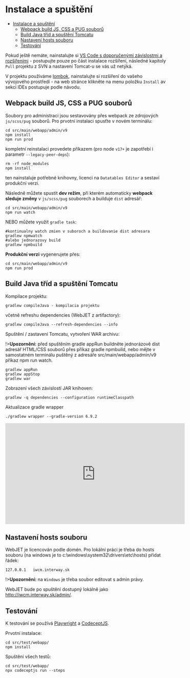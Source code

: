 # Instalace a spuštění

<!-- @import "[TOC]" {cmd="toc" depthFrom=2 depthTo=6 orderedList=false} -->

<!-- code_chunk_output -->
- [Instalace a spuštění](#instalace-a-spuštění)
  - [Webpack build JS, CSS a PUG souborů](#webpack-build-js-css-a-pug-souborů)
  - [Build Java tříd a spuštění Tomcatu](#build-java-tříd-a-spuštění-tomcatu)
  - [Nastavení hosts souboru](#nastavení-hosts-souboru)
  - [Testování](#testování)

<!-- /code_chunk_output -->

Pokud ještě nemáte, nainstalujte si [VS Code s doporučenými závislostmi a rozšířeními](https://docs.webjetcms.sk/v8/#/install-config/vscode/setup) - postupujte pouze po část instalace rozšíření, následné kapitoly `Pull` projektu z SVN a nastavení Tomcat-u se vás už netýká.

V projektu používáme [lombok](https://projectlombok.org), nainstalujte si rozšíření do vašeho vývojového prostředí - na web stránce klikněte na menu položku `Install` av sekci IDEs postupuje podle návodu.

## Webpack build JS, CSS a PUG souborů

Soubory pro administraci jsou sestavovány přes webpack ze zdrojových `js/scss/pug` souborů. Pro prvotní instalaci spusťte v novém terminálu:

```shell
cd src/main/webapp/admin/v9
npm install
npm run prod
```

kompletní reinstalaci provedete příkazem (pro node `v17+` je zapotřebí i parametr `--legacy-peer-deps`):

```shell
rm -rf node_modules
npm install
```

ten nainstaluje potřebné knihovny, licenci na `Datatables Editor` a sestaví produkční verzi.

Následně můžete spustit **dev režim**, při kterém automaticky **webpack sleduje změny** v `js/scss/pug` souborech a builduje `dist` adresář:

```shell
cd src/main/webapp/admin/v9
npm run watch
```

NEBO můžete využít `gradle task`:

```shell
#kontinualny watch zmien v suboroch a buildovanie dist adresara
gradlew npmwatch
#alebo jednorazovy build
gradlew npmbuild
```

**Produkční verzi** vygenerujete přes:

```shell
cd src/main/webapp/admin/v9
npm run prod
```

## Build Java tříd a spuštění Tomcatu

Kompilace projektu:

```shell
gradlew compileJava - kompilacia projektu
```

včetně refreshu dependencies (WebJET z artifactory):

```shell
gradlew compileJava --refresh-dependencies --info
```

Spuštění / zastavení Tomcatu, vytvoření WAR archivu:

!>**Upozornění:** před spuštěním gradle appRun buildněte jednorázově dist adresář HTML/CSS souborů přes příkaz gradle npmbuild, nebo mějte v samostatném terminálu puštěný z adresáře src/main/webapp/admin/v9 příkaz npm run watch.

```shell
gradlew appRun
gradlew appStop
gradlew war
```

Zobrazení všech závislostí JAR knihoven:

```shell
gradlew -q dependencies --configuration runtimeClasspath
```

Aktualizace gradle wrapper

```shell
./gradlew wrapper --gradle-version 6.9.2
```

<div class="video-container">
  <iframe width="560" height="315" src="https://www.youtube.com/embed/ZHb8714HXNY" title="YouTube video player" frameborder="0" allow="accelerometer; autoplay; clipboard-write; encrypted-media; gyroscope; picture-in-picture" allowfullscreen></iframe>
</div>

## Nastavení hosts souboru

WebJET je licencován podle domén. Pro lokální práci je třeba do hosts souboru (na windows je to c:\windows\system32\drivers\etc\hosts) přidat řádek:

```
127.0.0.1   iwcm.interway.sk
```

!>**Upozornění:** na `Windows` je třeba soubor editovat s admin právy.

WebJET bude po spuštění dostupný lokálně jako http://iwcm.interway.sk/admin/.

## Testování

K testování se používá [Playwright](https://github.com/microsoft/playwright/tree/master/docs) a [CodeceptJS](https://codecept.io/basics/).

Prvotní instalace:

```shell
cd src/test/webapp/
npm install
```

Spuštění všech testů:

```shell
cd src/test/webapp/
npx codeceptjs run --steps
```
